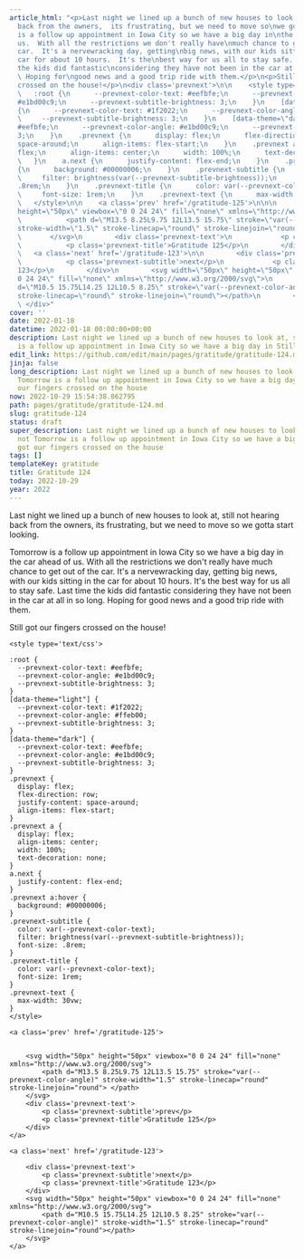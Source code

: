 ```yaml
---
article_html: "<p>Last night we lined up a bunch of new houses to look at, still not\nhearing
  back from the owners,  its frustrating, but we need to move so\nwe gotta start looking.</p>\n<p>Tomorrow
  is a follow up appointment in Iowa City so we have a big day in\nthe car ahead of
  us.  With all the restrictions we don't really have\nmuch chance to get out of the
  car.  It's a nervewracking day, getting\nbig news, with our kids sitting in the
  car for about 10 hours.  It's the\nbest way for us all to stay safe.  Last time
  the kids did fantastic\nconsidering they have not been in the car at all in so long.
  \ Hoping for\ngood news and a good trip ride with them.</p>\n<p>Still got our fingers
  crossed on the house!</p>\n<div class='prevnext'>\n\n    <style type='text/css'>\n\n
  \   :root {\n      --prevnext-color-text: #eefbfe;\n      --prevnext-color-angle:
  #e1bd00c9;\n      --prevnext-subtitle-brightness: 3;\n    }\n    [data-theme=\"light\"]
  {\n      --prevnext-color-text: #1f2022;\n      --prevnext-color-angle: #ffeb00;\n
  \     --prevnext-subtitle-brightness: 3;\n    }\n    [data-theme=\"dark\"] {\n      --prevnext-color-text:
  #eefbfe;\n      --prevnext-color-angle: #e1bd00c9;\n      --prevnext-subtitle-brightness:
  3;\n    }\n    .prevnext {\n      display: flex;\n      flex-direction: row;\n      justify-content:
  space-around;\n      align-items: flex-start;\n    }\n    .prevnext a {\n      display:
  flex;\n      align-items: center;\n      width: 100%;\n      text-decoration: none;\n
  \   }\n    a.next {\n      justify-content: flex-end;\n    }\n    .prevnext a:hover
  {\n      background: #00000006;\n    }\n    .prevnext-subtitle {\n      color: var(--prevnext-color-text);\n
  \     filter: brightness(var(--prevnext-subtitle-brightness));\n      font-size:
  .8rem;\n    }\n    .prevnext-title {\n      color: var(--prevnext-color-text);\n
  \     font-size: 1rem;\n    }\n    .prevnext-text {\n      max-width: 30vw;\n    }\n
  \   </style>\n\n    <a class='prev' href='/gratitude-125'>\n\n\n        <svg width=\"50px\"
  height=\"50px\" viewbox=\"0 0 24 24\" fill=\"none\" xmlns=\"http://www.w3.org/2000/svg\">\n
  \           <path d=\"M13.5 8.25L9.75 12L13.5 15.75\" stroke=\"var(--prevnext-color-angle)\"
  stroke-width=\"1.5\" stroke-linecap=\"round\" stroke-linejoin=\"round\"> </path>\n
  \       </svg>\n        <div class='prevnext-text'>\n            <p class='prevnext-subtitle'>prev</p>\n
  \           <p class='prevnext-title'>Gratitude 125</p>\n        </div>\n    </a>\n\n
  \   <a class='next' href='/gratitude-123'>\n\n        <div class='prevnext-text'>\n
  \           <p class='prevnext-subtitle'>next</p>\n            <p class='prevnext-title'>Gratitude
  123</p>\n        </div>\n        <svg width=\"50px\" height=\"50px\" viewbox=\"0
  0 24 24\" fill=\"none\" xmlns=\"http://www.w3.org/2000/svg\">\n            <path
  d=\"M10.5 15.75L14.25 12L10.5 8.25\" stroke=\"var(--prevnext-color-angle)\" stroke-width=\"1.5\"
  stroke-linecap=\"round\" stroke-linejoin=\"round\"></path>\n        </svg>\n    </a>\n
  \ </div>"
cover: ''
date: 2022-01-18
datetime: 2022-01-18 00:00:00+00:00
description: Last night we lined up a bunch of new houses to look at, still not Tomorrow
  is a follow up appointment in Iowa City so we have a big day in Still got our finger
edit_link: https://github.com/edit/main/pages/gratitude/gratitude-124.md
jinja: false
long_description: Last night we lined up a bunch of new houses to look at, still not
  Tomorrow is a follow up appointment in Iowa City so we have a big day in Still got
  our fingers crossed on the house
now: 2022-10-29 15:54:38.062795
path: pages/gratitude/gratitude-124.md
slug: gratitude-124
status: draft
super_description: Last night we lined up a bunch of new houses to look at, still
  not Tomorrow is a follow up appointment in Iowa City so we have a big day in Still
  got our fingers crossed on the house
tags: []
templateKey: gratitude
title: Gratitude 124
today: 2022-10-29
year: 2022
---
```


Last night we lined up a bunch of new houses to look at, still not
hearing back from the owners,  its frustrating, but we need to move so
we gotta start looking.

Tomorrow is a follow up appointment in Iowa City so we have a big day in
the car ahead of us.  With all the restrictions we don't really have
much chance to get out of the car.  It's a nervewracking day, getting
big news, with our kids sitting in the car for about 10 hours.  It's the
best way for us all to stay safe.  Last time the kids did fantastic
considering they have not been in the car at all in so long.  Hoping for
good news and a good trip ride with them.

Still got our fingers crossed on the house!
<div class='prevnext'>

    <style type='text/css'>

    :root {
      --prevnext-color-text: #eefbfe;
      --prevnext-color-angle: #e1bd00c9;
      --prevnext-subtitle-brightness: 3;
    }
    [data-theme="light"] {
      --prevnext-color-text: #1f2022;
      --prevnext-color-angle: #ffeb00;
      --prevnext-subtitle-brightness: 3;
    }
    [data-theme="dark"] {
      --prevnext-color-text: #eefbfe;
      --prevnext-color-angle: #e1bd00c9;
      --prevnext-subtitle-brightness: 3;
    }
    .prevnext {
      display: flex;
      flex-direction: row;
      justify-content: space-around;
      align-items: flex-start;
    }
    .prevnext a {
      display: flex;
      align-items: center;
      width: 100%;
      text-decoration: none;
    }
    a.next {
      justify-content: flex-end;
    }
    .prevnext a:hover {
      background: #00000006;
    }
    .prevnext-subtitle {
      color: var(--prevnext-color-text);
      filter: brightness(var(--prevnext-subtitle-brightness));
      font-size: .8rem;
    }
    .prevnext-title {
      color: var(--prevnext-color-text);
      font-size: 1rem;
    }
    .prevnext-text {
      max-width: 30vw;
    }
    </style>
    
    <a class='prev' href='/gratitude-125'>
    

        <svg width="50px" height="50px" viewbox="0 0 24 24" fill="none" xmlns="http://www.w3.org/2000/svg">
            <path d="M13.5 8.25L9.75 12L13.5 15.75" stroke="var(--prevnext-color-angle)" stroke-width="1.5" stroke-linecap="round" stroke-linejoin="round"> </path>
        </svg>
        <div class='prevnext-text'>
            <p class='prevnext-subtitle'>prev</p>
            <p class='prevnext-title'>Gratitude 125</p>
        </div>
    </a>
    
    <a class='next' href='/gratitude-123'>
    
        <div class='prevnext-text'>
            <p class='prevnext-subtitle'>next</p>
            <p class='prevnext-title'>Gratitude 123</p>
        </div>
        <svg width="50px" height="50px" viewbox="0 0 24 24" fill="none" xmlns="http://www.w3.org/2000/svg">
            <path d="M10.5 15.75L14.25 12L10.5 8.25" stroke="var(--prevnext-color-angle)" stroke-width="1.5" stroke-linecap="round" stroke-linejoin="round"></path>
        </svg>
    </a>
  </div>